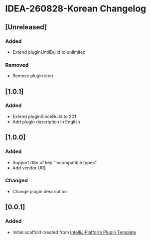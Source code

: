 <!-- Keep a Changelog guide -> https://keepachangelog.com -->

# IDEA-260828-Korean Changelog

## [Unreleased]
### Added
- Extend pluginUntilBuild to unlimited

### Removed
- Remove plugin icon

## [1.0.1]
### Added
- Extend pluginSinceBuild to 201
- Add plugin description in English

## [1.0.0]
### Added
- Support i18n of key "incompatible.types"
- Add vendor URL

### Changed
- Change plugin description

## [0.0.1]
### Added
- Initial scaffold created from [IntelliJ Platform Plugin Template](https://github.com/JetBrains/intellij-platform-plugin-template)
